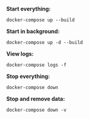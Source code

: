 **Start everything:**
```
docker-compose up --build
```

**Start in background:**
```
docker-compose up -d --build
```

**View logs:**
```
docker-compose logs -f
```

**Stop everything:**
```
docker-compose down
```

**Stop and remove data:**
```
docker-compose down -v
```